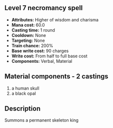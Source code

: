 ## Level 7 necromancy spell

- **Attributes:** Higher of wisdom and charisma
- **Mana cost:** 60.0
- **Casting time:** 1 round
- **Cooldown:** None
- **Targeting:** None
- **Train chance:** 200%
- **Base write cost:** 90 charges
- **Write cost:** From half to full base cost
- **Components:** Verbal, Material

## Material components - 2 castings

1. a human skull
2. a black opal

## Description

Summons a permanent skeleton king

